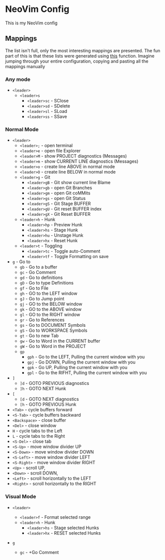 # NeoVim Config

This is my NeoVim config

## Mappings

The list isn't full, only the most interesting mappings are presented.
The fun part of this is that these lists were generated using [this][format_key] function.
Imagine jumping through your entire configuration,
copying and pasting all the mappings manually

### Any mode

* `<leader>`
  * `<leader>s`
    * `<leader>sc` - SClose
    * `<leader>sd` - SDelete
    * `<leader>sl` - SLoad
    * `<leader>ss` - SSave

### Normal Mode

* `<leader>`
  * `<leader>;` - open terminal
  * `<leader>e` - open file Explorer
  * `<leader>M` - show PROJECT diagnostics (Messages)
  * `<leader>m` - show CURRENT LINE diagnostics (Messages)
  * `<leader>o` - create line ABOVE in normal mode
  * `<leader>O` - create line BELOW in normal mode
  * `<leader>g` - Git
    * `<leader>gB` - Git show current line Blame
    * `<leader>gb` - open Git Branches
    * `<leader>gm` - open Git coMMits
    * `<leader>gs` - open Git Status
    * `<leader>gS` - Git Stage BUFFER
    * `<leader>gU` - Git reset BUFFER index
    * `<leader>gX` - Git Reset BUFFER
  * `<leader>h` - Hunk
    * `<leader>hp` - Preview Hunk
    * `<leader>hs` - Stage Hunk
    * `<leader>hu` - Unstage Hunk
    * `<leader>hx` - Reset Hunk
  * `<leader>t` - Toggling
    * `<leader>tc` - Toggle auto-Comment
    * `<leader>tf` - Toggle Formatting on save
* `g` - Go to
  * `gb` - Go to a buffer
  * `gc` - Go Comment
  * `gd` - Go to definitions
  * `gD` - Go to type Definitions
  * `gf` - Go to File
  * `gh` - GO to the LEFT window
  * `gJ` - Go to Jump point
  * `gj` - GO to the BELOW window
  * `gk` - GO to the ABOVE window
  * `gl` - GO to the RIGHT window
  * `gr` - Go to References
  * `gs` - Go to DOCUMENT Symbols
  * `gS` - Go to WORKSPACE Symbols
  * `gt` - Go to new Tab
  * `gw` - Go to Word in the CURRENT buffer
  * `gW` - Go to Word in the PROJECT
  * `gp`
    * `gph` - Go to the LEFT, Pulling the current window with you
    * `gpj` - Go DOWN, Pulling the current window with you
    * `gpk` - Go UP, Pulling the current window with you
    * `gpl` - Go to the RIFHT, Pulling the current window with you
* `]`
  * `]d` - GOTO PREVIOUS diagnostics
  * `]h` - GOTO NEXT Hunk
* `[`
  * `[d` - GOTO NEXT diagnostics
  * `[h` - GOTO PREVIOUS Hunk
* `<Tab>` - cycle buffers forward
* `<S-Tab>` - cycle buffers backward
* `<Backspace>` - close buffer
* `<Del>` - close window
* `H` - cycle tabs to the Left
* `L` - cycle tabs to the Right
* `<S-Del>` - close tab
* `<S-Up>` - move window divider UP
* `<S-Down>` - move window divider DOWN
* `<S-Left>` - move window divider LEFT
* `<S-Right>` - move window divider RIGHT
* `<Up>` - scroll UP,
* `<Down>` - scroll DOWN,
* `<Left>` - scroll horizontally to the LEFT
* `<Right>` - scroll horizontally to the RIGHT

### Visual Mode

* `<leader>`
  * `<leader>f` - Format selected range
  * `<leader>h` - Hunk
    * `<leader>hs` - Stage selected Hunks
    * `<leader>hx` - RESET selected Hunks

* `g`
  * `gc` - +Go Comment

[format_key]: https://github.com/aitvann/dotfiles/blob/master/nvim/.config/nvim/lua/dump-mappings.lua#L38
